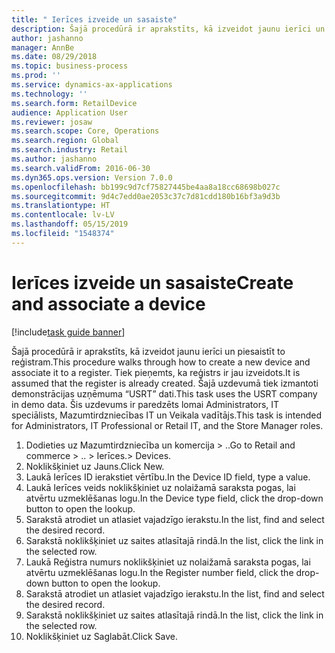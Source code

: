 ```yaml
---
title: " Ierīces izveide un sasaiste"
description: Šajā procedūrā ir aprakstīts, kā izveidot jaunu ierīci un piesaistīt to reģistram.
author: jashanno
manager: AnnBe
ms.date: 08/29/2018
ms.topic: business-process
ms.prod: ''
ms.service: dynamics-ax-applications
ms.technology: ''
ms.search.form: RetailDevice
audience: Application User
ms.reviewer: josaw
ms.search.scope: Core, Operations
ms.search.region: Global
ms.search.industry: Retail
ms.author: jashanno
ms.search.validFrom: 2016-06-30
ms.dyn365.ops.version: Version 7.0.0
ms.openlocfilehash: bb199c9d7cf75827445be4aa8a18cc68698b027c
ms.sourcegitcommit: 9d4c7edd0ae2053c37c7d81cdd180b16bf3a9d3b
ms.translationtype: HT
ms.contentlocale: lv-LV
ms.lasthandoff: 05/15/2019
ms.locfileid: "1548374"
---
```

# <a name="create-and-associate-a-device"></a><span data-ttu-id="3ca89-103"> Ierīces izveide un sasaiste</span><span class="sxs-lookup"><span data-stu-id="3ca89-103">Create and associate a device</span></span>

[!include[task guide banner](../includes/task-guide-banner.md)]

<span data-ttu-id="3ca89-104">Šajā procedūrā ir aprakstīts, kā izveidot jaunu ierīci un piesaistīt to reģistram.</span><span class="sxs-lookup"><span data-stu-id="3ca89-104">This procedure walks through how to create a new device and associate it to a register.</span></span> <span data-ttu-id="3ca89-105">Tiek pieņemts, ka reģistrs ir jau izveidots.</span><span class="sxs-lookup"><span data-stu-id="3ca89-105">It is assumed that the register is already created.</span></span>  <span data-ttu-id="3ca89-106">Šajā uzdevumā tiek izmantoti demonstrācijas uzņēmuma “USRT” dati.</span><span class="sxs-lookup"><span data-stu-id="3ca89-106">This task uses the USRT company in demo data.</span></span> <span data-ttu-id="3ca89-107">Šis uzdevums ir paredzēts lomai Administrators, IT speciālists, Mazumtirdzniecības IT un Veikala vadītājs.</span><span class="sxs-lookup"><span data-stu-id="3ca89-107">This task is intended for Administrators, IT Professional or Retail IT, and the Store Manager roles.</span></span>

1. <span data-ttu-id="3ca89-108">Dodieties uz Mazumtirdzniecība un komercija > ..</span><span class="sxs-lookup"><span data-stu-id="3ca89-108">Go to Retail and commerce > ..</span></span> <span data-ttu-id="3ca89-109">> Ierīces.</span><span class="sxs-lookup"><span data-stu-id="3ca89-109">> Devices.</span></span>
2. <span data-ttu-id="3ca89-110">Noklikšķiniet uz Jauns.</span><span class="sxs-lookup"><span data-stu-id="3ca89-110">Click New.</span></span>
3. <span data-ttu-id="3ca89-111">Laukā Ierīces ID ierakstiet vērtību.</span><span class="sxs-lookup"><span data-stu-id="3ca89-111">In the Device ID field, type a value.</span></span>
4. <span data-ttu-id="3ca89-112">Laukā Ierīces veids noklikšķiniet uz nolaižamā saraksta pogas, lai atvērtu uzmeklēšanas logu.</span><span class="sxs-lookup"><span data-stu-id="3ca89-112">In the Device type field, click the drop-down button to open the lookup.</span></span>
5. <span data-ttu-id="3ca89-113">Sarakstā atrodiet un atlasiet vajadzīgo ierakstu.</span><span class="sxs-lookup"><span data-stu-id="3ca89-113">In the list, find and select the desired record.</span></span>
6. <span data-ttu-id="3ca89-114">Sarakstā noklikšķiniet uz saites atlasītajā rindā.</span><span class="sxs-lookup"><span data-stu-id="3ca89-114">In the list, click the link in the selected row.</span></span>
7. <span data-ttu-id="3ca89-115">Laukā Reģistra numurs noklikšķiniet uz nolaižamā saraksta pogas, lai atvērtu uzmeklēšanas logu.</span><span class="sxs-lookup"><span data-stu-id="3ca89-115">In the Register number field, click the drop-down button to open the lookup.</span></span>
8. <span data-ttu-id="3ca89-116">Sarakstā atrodiet un atlasiet vajadzīgo ierakstu.</span><span class="sxs-lookup"><span data-stu-id="3ca89-116">In the list, find and select the desired record.</span></span>
9. <span data-ttu-id="3ca89-117">Sarakstā noklikšķiniet uz saites atlasītajā rindā.</span><span class="sxs-lookup"><span data-stu-id="3ca89-117">In the list, click the link in the selected row.</span></span>
10. <span data-ttu-id="3ca89-118">Noklikšķiniet uz Saglabāt.</span><span class="sxs-lookup"><span data-stu-id="3ca89-118">Click Save.</span></span>


